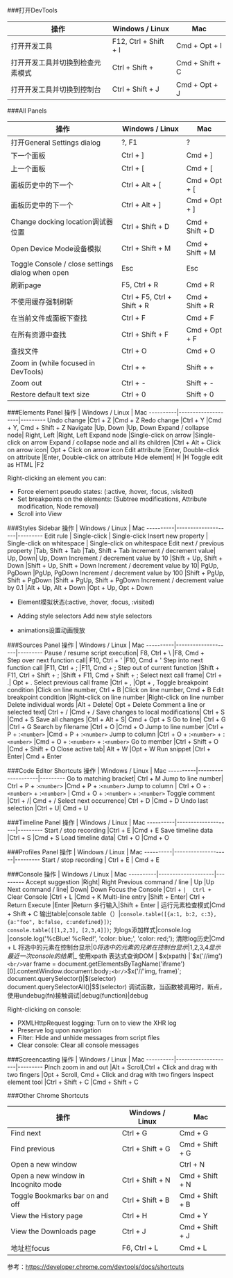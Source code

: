 

###打开DevTools
   
操作     		|   Windows / Linux   |     Mac
--------		|	-------------------	|	-----------------
打开开发工具	|	F12, Ctrl + Shift + I	|   Cmd + Opt + I
打开开发工具并切换到检查元素模式	|	Ctrl + Shift +  |   Cmd + Shift + C
打开开发工具并切换到控制台	|	Ctrl + Shift + J    |    Cmd + Opt + J



###All Panels

操作		|	 Windows / Linux  |     Mac
----------|--------------------|---------
打开General Settings dialog|	?, F1|	?
下一个面板	|	Ctrl + ]	|	Cmd + ]
上一个面板	|	Ctrl + [	|	Cmd + [
面板历史中的下一个	|	Ctrl + Alt + [   |   Cmd + Opt + [
面板历史中的下一个	|   Ctrl + Alt + ]   |   Cmd + Opt + ]
Change docking location调试器位置	    |Ctrl + Shift + D  | Cmd + Shift + D
Open Device Mode设备模拟		|	Ctrl + Shift + M  |  Cmd + Shift + M
Toggle Console / close settings dialog when open |	Esc	|Esc
刷新page|	F5, Ctrl + R|	Cmd + R
不使用缓存强制刷新	|Ctrl + F5, Ctrl + Shift + R|	Cmd + Shift + R
在当前文件或面板下查找|Ctrl + F|	Cmd + F
在所有资源中查找	|Ctrl + Shift + F	|Cmd + Opt + F
查找文件	| Ctrl + O	|Cmd + O
Zoom in (while focused in DevTools)|	Ctrl + +	|Shift + +
Zoom out|	Ctrl + -|	Shift + -
Restore default text size|	Ctrl + 0	|Shift + 0


###Elements Panel
操作		|	 Windows / Linux  |     Mac
----------|--------------------|---------
Undo change	|Ctrl + Z	|Cmd + Z
Redo change	|Ctrl + Y	|Cmd + Y, Cmd + Shift + Z
Navigate	|Up, Down	|Up, Down
Expand / collapse node|	Right, Left	|Right, Left
Expand node	|Single-click on arrow	|Single-click on arrow
Expand / collapse node and all its children	|Ctrl + Alt + Click on arrow icon|	Opt + Click on arrow icon
Edit attribute	|Enter, Double-click on attribute	|Enter, Double-click on attribute
Hide element|	H	|H
Toggle edit as HTML	|F2

	
Right-clicking an element you can:

* Force element pseudo states: (:active, :hover, :focus, :visited)
* Set breakpoints on the elements: (Subtree modifications, Attribute modification, Node removal)
* Scroll into View




###Styles Sidebar
操作		|	 Windows / Linux  |     Mac
----------|--------------------|---------
Edit rule	| Single-click |	Single-click
Insert new property	| Single-click on whitespace | Single-click on whitespace
Edit next / previous property	|Tab, Shift + Tab	|Tab, Shift + Tab
Increment / decrement value|	Up, Down|	Up, Down
Increment / decrement value by 10	|Shift + Up, Shift + Down	|Shift + Up, Shift + Down
Increment / decrement value by 10|	PgUp, PgDown	|PgUp, PgDown
Increment / decrement value by 100	|Shift + PgUp, Shift + PgDown	|Shift + PgUp, Shift + PgDown
Increment / decrement value by 0.1	|Alt + Up, Alt + Down	|Opt + Up, Opt + Down

* Element模拟状态(:active, :hover, :focus, :visited)

* Adding style selectors Add new style selectors
* animations设置动画慢放


###Sources Panel
操作		|	 Windows / Linux  |     Mac
----------|--------------------|---------
Pause / resume script execution|	F8, Ctrl + \	|F8, Cmd + \
Step over next function call|	F10, Ctrl + '	|F10, Cmd + '
Step into next function call	|F11, Ctrl + ;	|F11, Cmd + ;
Step out of current function	|Shift + F11, Ctrl + Shift + ;	|Shift + F11, Cmd + Shift + ;
Select next call frame|	Ctrl + .|	Opt + .
Select previous call frame	|Ctrl + ,	|Opt + ,
Toggle breakpoint condition	|Click on line number, Ctrl + B	|Click on line number, Cmd + B
Edit breakpoint condition	|Right-click on line number	|Right-click on line number
Delete individual words	|Alt + Delete|	Opt + Delete
Comment a line or selected text|	Ctrl + /	|Cmd + /
Save changes to local modifications|	Ctrl + S	|Cmd + S
Save all changes	|Ctrl + Alt + S|	Cmd + Opt + S
Go to line|	Ctrl + G	|Ctrl + G
Search by filename	|Ctrl + O	|Cmd + O
Jump to line number	|Ctrl + P + :`<number>`	|Cmd + P + :`<number>`
Jump to column	|Ctrl + O + :`<number>` + :`<number>`	|Cmd + O + :`<number>` + :`<number>`
Go to member	|Ctrl + Shift + O	|Cmd + Shift + O
Close active tab|	Alt + W	|Opt + W
Run snippet	|Ctrl + Enter|	Cmd + Enter





###Code Editor Shortcuts
操作		|	 Windows / Linux  |     Mac
----------|--------------------|---------
Go to matching bracket|	Ctrl + M
Jump to line number|	Ctrl + P + :`<number>`	|Cmd + P + :`<number>`
Jump to column |	Ctrl + O + :`<number>` + :`<number>`	| Cmd + O + :`<number>` + :`<number>`
Toggle comment	|Ctrl + /|	Cmd + /
Select next occurrence|	Ctrl + D	|Cmd + D
Undo last selection	|Ctrl + U|	Cmd + U



###Timeline Panel
操作		|	 Windows / Linux  |     Mac
----------|--------------------|---------
Start / stop recording	|Ctrl + E	|Cmd + E
Save timeline data	|Ctrl + S	|Cmd + S
Load timeline data|	Ctrl + O	|Cmd + O

###Profiles Panel
操作		|	 Windows / Linux  |     Mac
----------|--------------------|---------
Start / stop recording	| Ctrl + E	| Cmd + E

###Console
操作		|	 Windows / Linux  |     Mac
----------|--------------------|---------
Accept suggestion	|Right|	Right
Previous command / line |	Up	|Up
Next command / line|	Down|	Down
Focus the Console	|Ctrl + `|	Ctrl + `
Clear Console	|Ctrl + L	|Cmd + K 
Multi-line entry	|Shift + Enter|	Ctrl + Return
Execute	|Enter	|Return
多行输入|Shift + Enter | 
运行元素检查模式|Cmd + Shift + C 
输出table|console.table（）|`console.table([{a:1, b:2, c:3}, {a:"foo", b:false, c:undefined}])`;<br/>`console.table([[1,2,3], [2,3,4]])`;
为logs添加样式|console.log |console.log('%cBlue! %cRed!', 'color: blue;', 'color: red;');
清除log历史|Cmd + L
将选中的元素在控制台显示|$0
将选中的元素的兄弟在控制台显示|$1,$2,$3,$4
显示最近一次console的结果|$_ 
使用xpath 表达式查询DOM | $x(xpath) |`$x('//img')`<br/>`var frame = document.getElementsByTagName('iframe')[0].contentWindow.document.body`;<br/>`$x('//'img, frame)`;
document.querySelector()|$(selector)
document.querySelectorAll()|$$(selector)
调试函数，当函数被调用时，断点，使用undebug(fn)接触调试|debug(function)|debug

Right-clicking on console:

* PXMLHttpRequest logging: Turn on to view the XHR log
* Preserve log upon navigation
* Filter: Hide and unhide messages from script files
* Clear console: Clear all console messages

###Screencasting
操作		|	 Windows / Linux  |     Mac
----------|--------------------|---------
Pinch zoom in and out	|Alt + Scroll,Ctrl + Click and drag with two fingers	|Opt + Scroll, Cmd + Click and drag with two fingers
Inspect element tool	|Ctrl + Shift + C	|Cmd + Shift + C


###Other Chrome Shortcuts


操作		|	 Windows / Linux  |     Mac
----------|--------------------|---------
Find next|	Ctrl + G	|Cmd + G
Find previous	|Ctrl + Shift + G	|Cmd + Shift + G
Open a new window ||Ctrl + N	|Cmd  + N
Open a new window in Incognito mode	|Ctrl + Shift + N	|Cmd + Shift + N
Toggle Bookmarks bar on and off	|Ctrl + Shift + B	|Cmd + Shift + B
View the History page	|Ctrl + H	|Cmd + Y
View the Downloads page	|Ctrl + J	|Cmd + Shift + J
地址栏focus|F6, Ctrl + L|Cmd + L

参考：<https://developer.chrome.com/devtools/docs/shortcuts>